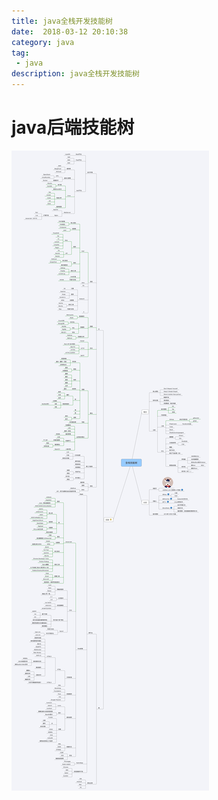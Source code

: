 ```yaml
---
title: java全栈开发技能树  
date:  2018-03-12 20:10:38
category: java
tag:
 - java
description: java全栈开发技能树
---
```

# java后端技能树
![enter description here][1]


[1]: /static/articleImage/2018/全栈技能树.png
